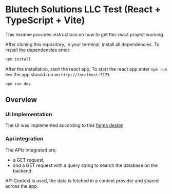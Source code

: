 # Blutech Solutions LLC Test (React + TypeScript + Vite)

This readme provides  instructions on how to get this react project working.

After cloning this repository, in your terminal, install all dependencies. To install the dependencies enter:
```js
npm install
```

After the installation, start the react app, To start the react app enter `npm run dev` the app should run on `http://localhost:5173`
```js
npm run dev
````

## Overview

### UI Implementation
The UI was implemented according to this [figma design](https://www.figma.com/design/5YoDO1EKuVGMJK77g2CY43/Blutech-solution?node-id=425-359&t=fCesi5WRWJUPge5L-0) 

### Api integration
The APIs integrated are;
- a GET request, 
- and a GET request with a query string to search the database on the backend.

API Context is used, the data is fetched in a context provider and shared across the app.
